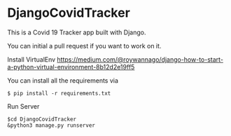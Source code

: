 # DjangoCovidTracker

This is a Covid 19 Tracker app built with Django.

You can initial a pull request if you want to work on it.

Install VirtualEnv
https://medium.com/@roywannago/django-how-to-start-a-python-virtual-environment-8b12d2e19ff5

You can install all the requirements via
```
$ pip install -r requirements.txt
```

Run Server
```
$cd DjangoCovidTracker
&python3 manage.py runserver
```
